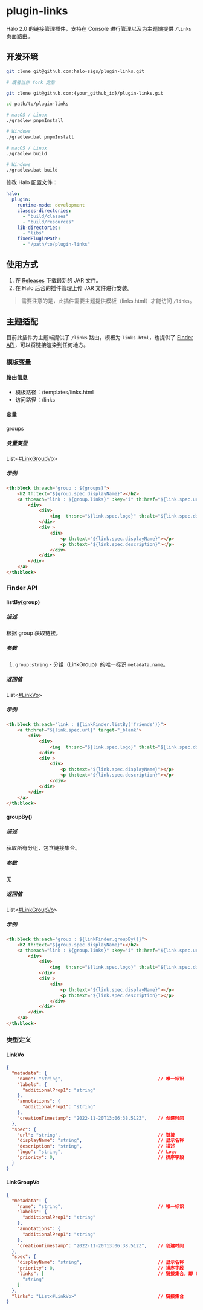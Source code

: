 # plugin-links

Halo 2.0 的链接管理插件，支持在 Console 进行管理以及为主题端提供 `/links` 页面路由。

## 开发环境

```bash
git clone git@github.com:halo-sigs/plugin-links.git

# 或者当你 fork 之后

git clone git@github.com:{your_github_id}/plugin-links.git
```

```bash
cd path/to/plugin-links
```

```bash
# macOS / Linux
./gradlew pnpmInstall

# Windows
./gradlew.bat pnpmInstall
```

```bash
# macOS / Linux
./gradlew build

# Windows
./gradlew.bat build
```

修改 Halo 配置文件：

```yaml
halo:
  plugin:
    runtime-mode: development
    classes-directories:
      - "build/classes"
      - "build/resources"
    lib-directories:
      - "libs"
    fixedPluginPath:
      - "/path/to/plugin-links"
```

## 使用方式

1. 在 [Releases](https://github.com/halo-sigs/plugin-links/releases) 下载最新的 JAR 文件。
2. 在 Halo 后台的插件管理上传 JAR 文件进行安装。

> 需要注意的是，此插件需要主题提供模板（links.html）才能访问 `/links`。

## 主题适配

目前此插件为主题端提供了 `/links` 路由，模板为 `links.html`，也提供了 [Finder API](https://docs.halo.run/developer-guide/theme/finder-apis)，可以将链接渲染到任何地方。

### 模板变量

#### 路由信息

- 模板路径：/templates/links.html
- 访问路径：/links

#### 变量

groups

##### 变量类型

List<[#LinkGroupVo](#linkgroupvo)>

##### 示例

```html
<th:block th:each="group : ${groups}">
    <h2 th:text="${group.spec.displayName}"></h2>
    <a th:each="link : ${group.links}" :key="i" th:href="${link.spec.url}" target="_blank">
        <div>
            <div>
                <img  th:src="${link.spec.logo}" th:alt="${link.spec.displayName}" />
            </div>
            <div >
                <div>
                    <p th:text="${link.spec.displayName}"></p>
                    <p th:text="${link.spec.description}"></p>
                </div>
            </div>
        </div>
    </a>
</th:block>
```

### Finder API

#### listBy(group)

##### 描述

根据 group 获取链接。

##### 参数

1. `group:string` - 分组（LinkGroup）的唯一标识 `metadata.name`。

##### 返回值

List<[#LinkVo](#linkvo)>

##### 示例

```html
<th:block th:each="link : ${linkFinder.listBy('friends')}">
    <a th:href="${link.spec.url}" target="_blank">
        <div>
            <div>
                <img  th:src="${link.spec.logo}" th:alt="${link.spec.displayName}" />
            </div>
            <div >
                <div>
                    <p th:text="${link.spec.displayName}"></p>
                    <p th:text="${link.spec.description}"></p>
                </div>
            </div>
        </div>
    </a>
</th:block>
```

#### groupBy()

##### 描述

获取所有分组，包含链接集合。

##### 参数

无

##### 返回值

List<[#LinkGroupVo](#linkgroupvo)>

##### 示例

```html
<th:block th:each="group : ${linkFinder.groupBy()}">
    <h2 th:text="${group.spec.displayName}"></h2>
    <a th:each="link : ${group.links}" :key="i" th:href="${link.spec.url}" target="_blank">
        <div>
            <div>
                <img  th:src="${link.spec.logo}" th:alt="${link.spec.displayName}" />
            </div>
            <div >
                <div>
                    <p th:text="${link.spec.displayName}"></p>
                    <p th:text="${link.spec.description}"></p>
                </div>
            </div>
        </div>
    </a>
</th:block>
```

### 类型定义

#### LinkVo

```json
{
  "metadata": {
    "name": "string",                                   // 唯一标识
    "labels": {
      "additionalProp1": "string"
    },
    "annotations": {
      "additionalProp1": "string"
    },
    "creationTimestamp": "2022-11-20T13:06:38.512Z",    // 创建时间
  },
  "spec": {
    "url": "string",                                    // 链接
    "displayName": "string",                            // 显示名称
    "description": "string",                            // 描述
    "logo": "string",                                   // Logo
    "priority": 0,                                      // 排序字段
  }
}
```

#### LinkGroupVo

```json
{
  "metadata": {
    "name": "string",                                   // 唯一标识
    "labels": {
      "additionalProp1": "string"
    },
    "annotations": {
      "additionalProp1": "string"
    },
    "creationTimestamp": "2022-11-20T13:06:38.512Z",    // 创建时间
  },
  "spec": {
    "displayName": "string",                            // 显示名称
    "priority": 0,                                      // 排序字段
    "links": [                                          // 链接集合，即 Link 的 metadata.name 的集合
      "string"
    ]
  },
  "links": "List<#LinkVo>"                              // 链接集合
}
```
